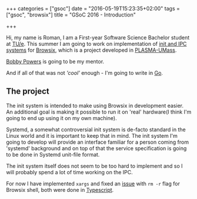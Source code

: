 +++
categories = ["gsoc"]
date = "2016-05-19T15:23:35+02:00"
tags = ["gsoc", "browsix"]
title = "GSoC 2016 - Introduction"

+++

Hi, my name is Roman, I am a First-year Software Science Bachelor student at [TU/e](https://www.tue.nl/). This summer I am going to work on implementation of [init and IPC systems](https://summerofcode.withgoogle.com/projects/#6227933760847872) for [Browsix](https://github.com/plasma-umass/browsix), which is a project developed in [PLASMA-UMass](http://plasma.cs.umass.edu/). <!--more-->

[Bobby Powers](https://bpowers.net/) is going to be my mentor.

And if all of that was not *'cool'* enough - I'm going to write in [Go](https://golang.org/).

## The project
The init system is intended to make using Browsix in development easier. An additional goal is making it possible to run it on 'real' hardware(I think I'm going to end up using it on my own machine).

Systemd, a somewhat controversial init system is de-facto standard in the Linux world and it is important to keep that in mind. The init system I'm going to develop will provide an interface familiar for a person coming from 'systemd' background and on top of that the service specification is going to be done in Systemd unit-file format.

The init system itself does not seem to be too hard to implement and so I will probably spend a lot of time working on the IPC.

For now I have implemented `xargs` and fixed an [issue](https://github.com/plasma-umass/browsix/pull/30) with `rm -r` flag for Browsix shell, both were done in [Typescript](http://www.typescriptlang.org/).
